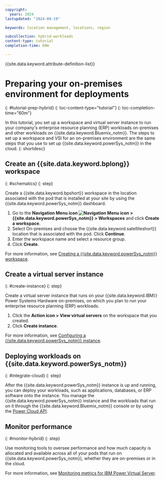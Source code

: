 ```yaml
---
copyright:
  years: 2024
lastupdated: "2024-09-19"

keywords: location management, locations, region

subcollection: hybrid-workloads
content-type: tutorial
completion-time: 60m

---
```


{{site.data.keyword.attribute-definition-list}}

# Preparing your on-premises environment for deployments
{: #tutorial-prep-hybrid}
{: toc-content-type="tutorial"}
{: toc-completion-time="60m"}

In this tutorial, you set up a workspace and virtual server instance to run your company's enterprise resource planning (ERP) workloads on-premises and other workloads on {{site.data.keyword.Bluemix_notm}}. The steps to set up a workspace and VSI for an on-premises environment are the same steps that you use to set up {{site.data.keyword.powerSys_notm}} in the cloud.
{: shortdesc}

## Create an {{site.data.keyword.bplong}} workspace
{: #schematics}
{: step}

Create a {{site.data.keyword.bpshort}} workspace in the location associated with the pod that is installed at your site by using the {{site.data.keyword.powerSys_notm}} dashboard.

1. Go to the **Navigation Menu icon ![Navigation Menu icon](../icons/icon_hamburger.svg "Menu") > {{site.data.keyword.powerSys_notm}} > Workspaces** and click **Create a workspace**.
1. Select On-premises and choose the {{site.data.keyword.satelliteshort}} location that is associated with the pod. Click **Continue**.
1. Enter the workspace name and select a resource group.
1. Click **Create**.

For more information, see [Creating a {{site.data.keyword.powerSys_notm}} workspace](/docs/power-iaas?topic=power-iaas-creating-power-virtual-server#creating-service).

## Create a virtual server instance
{: #create-instance}
{: step}

Create a virtual server instance that runs on your {{site.data.keyword.IBM}} Power Systems Hardware on-premises, on which you plan to run your enterprise resource planning (ERP) workloads.

1. Click the **Action icon > View virtual servers** on the workspace that you created.
1. Click **Create instance**.

For more information, see [Configuring a {{site.data.keyword.powerSys_notm}} instance](/docs/power-iaas?topic=power-iaas-creating-power-virtual-server#configuring-instance).

## Deploying workloads on {{site.data.keyword.powerSys_notm}}
{: #integrate-cloud}
{: step}

After the {{site.data.keyword.powerSys_notm}} instance is up and running, you can deploy your workloads, such as applications, databases, or ERP software onto the instance. You manage the {{site.data.keyword.powerSys_notm}} instance and the workloads that run on it through the {{site.data.keyword.Bluemix_notm}} console or by using the [Power Cloud API](/apidocs/power-cloud).

## Monitor performance
{: #monitor-hybrid}
{: step}

Use monitoring tools to oversee performance and how much capacity is allocated and available across all of your pods that run on {{site.data.keyword.powerSys_notm}}, whether they are on-premises or in the cloud.

For more information, see [Monitoring metrics for IBM Power Virtual Server](/docs/power-iaas?topic=power-iaas-monitor-sysdig).
